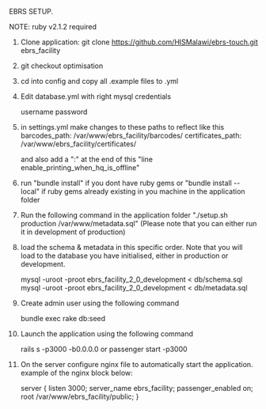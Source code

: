 EBRS SETUP.

NOTE: ruby v2.1.2 required

1. Clone application:
	git clone https://github.com/HISMalawi/ebrs-touch.git ebrs_facility

2. git checkout optimisation

3. cd into config and copy all .example files to .yml

4. Edit database.yml with right mysql credentials
	
	username
	password

5. in settings.yml make changes to these paths to reflect like this
	barcodes_path: /var/www/ebrs_facility/barcodes/
    	certificates_path: /var/www/ebrs_facility/certificates/

	and also add a ":" at the end of this "line enable_printing_when_hq_is_offline"

6. run "bundle install" if you dont have ruby gems or "bundle install --local" if ruby gems already existing in you machine in the application folder

7. Run the following command in the application folder "./setup.sh production /var/www/metadata.sql" (Please note that you can either run it in development of production)

8. load the schema & metadata in this specific order. Note that you will load to the database you have initialised, either in production or development.

	mysql -uroot -proot ebrs_facility_2_0_development < db/schema.sql
	mysql -uroot -proot ebrs_facility_2_0_development < db/metadata.sql

9. Create admin user using the following command

	bundle exec rake db:seed

10. Launch the application using the following command

	rails s -p3000 -b0.0.0.0 
	or
	passenger start  -p3000

11. On the server configure nginx file to automatically start the application. example of the nginx block below:

	server { 
	   listen 3000; 
	   server_name ebrs_facility; 
	   passenger_enabled on; 
	   root /var/www/ebrs_facility/public; 
	}

